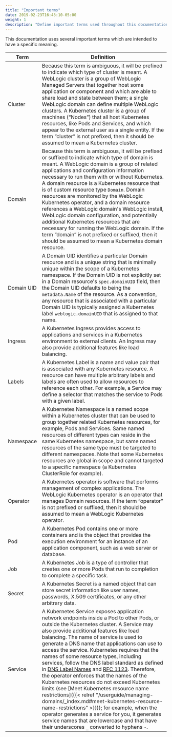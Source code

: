 ```yaml
---
title: "Important terms"
date: 2019-02-23T16:43:10-05:00
weight: 1
description: "Define important terms used throughout this documentation."
---
```




This documentation uses several important terms which are intended to have a specific meaning.

|Term	| Definition |
| --- | --- |
| Cluster	| Because this term is ambiguous, it will be prefixed to indicate which type of cluster is meant.  A WebLogic cluster is a group of WebLogic Managed Servers that together host some application or component and which are able to share load and state between them; a single WebLogic domain can define multiple WebLogic clusters.  A Kubernetes cluster is a group of machines (“Nodes”) that all host Kubernetes resources, like Pods and Services, and which appear to the external user as a single entity.  If the term “cluster” is not prefixed, then it should be assumed to mean a Kubernetes cluster. |
| Domain	| Because this term is ambiguous, it will be prefixed or suffixed to indicate which type of domain is meant. A WebLogic domain is a group of related applications and configuration information necessary to run them with or without Kubernetes. A domain resource is a Kubernetes resource that is of custom resource type `Domain`. Domain resources are monitored by the WebLogic Kubernetes operator, and a domain resource references a WebLogic domain's WebLogic install, WebLogic domain configuration, and potentially additional Kubernetes resources that are necessary for running the WebLogic domain.  If the term “domain” is not prefixed or suffixed, then it should be assumed to mean a Kubernetes domain resource.|
| Domain UID	| A Domain UID identifies a particular Domain resource and is a unique string that is minimally unique within the scope of a Kubernetes namespace. If the Domain UID is not explicitly set in a Domain resource's `spec.domainUID` field, then the Domain UID defaults to being the `metadata.Name` of the resource. As a convention, any resource that is associated with a particular Domain UID is typically assigned a Kubernetes label `weblogic.domainUID` that is assigned to that name. |
| Ingress	| A Kubernetes Ingress provides access to applications and services in a Kubernetes environment to external clients.  An Ingress may also provide additional features like load balancing. |
| Labels        | A Kubernetes Label is a name and value pair that is associated with any Kubernetes resource. A resource can have multiple arbitrary labels and labels are often used to allow resources to reference each other. For example, a Service may define a selector that matches the service to Pods with a given label. |
| Namespace	| A Kubernetes Namespace is a named scope within a Kubernetes cluster that can be used to group together related Kubernetes resources, for example, Pods and Services. Same named resources of different types can reside in the same Kubernetes namespace, but same named resources of the same type must be targeted to different namespaces. Note that some Kubernetes resources are global in scope and cannot targeted to a specific namespace (a Kubernetes ClusterRole for example). |
| Operator	| A Kubernetes operator is software that performs management of complex applications. The WebLogic Kubernetes operator is an operator that manages Domain resources. If the term “operator” is not prefixed or suffixed, then it should be assumed to mean a WebLogic Kubernetes operator.|
| Pod	    | A Kubernetes Pod contains one or more containers and is the object that provides the execution environment for an instance of an application component, such as a web server or database. |
| Job	    | A Kubernetes Job is a type of controller that creates one or more Pods that run to completion to complete a specific task. |
| Secret	| A Kubernetes Secret is a named object that can store secret information like user names, passwords, X.509 certificates, or any other arbitrary data. |
| Service	| A Kubernetes Service exposes application network endpoints inside a Pod to other Pods, or outside the Kubernetes cluster.  A Service may also provide additional features like load balancing. The name of service is used to generate a DNS name that applications can use to access the service. Kubernetes requires that the names of some resource types, including services, follow the DNS label standard as defined in [DNS Label Names](https://kubernetes.io/docs/concepts/overview/working-with-objects/names/#dns-label-names) and [RFC 1123](https://tools.ietf.org/html/rfc1123). Therefore, the operator enforces that the names of the Kubernetes resources do not exceed Kubernetes limits (see [Meet Kubernetes resource name restrictions]({{< relref "/userguide/managing-domains/_index.md#meet-kubernetes-resource-name-restrictions" >}})); for example, when the operator generates a service for you, it generates service names that are lowercase and that have their underscores `_` converted to hyphens `-`. |
